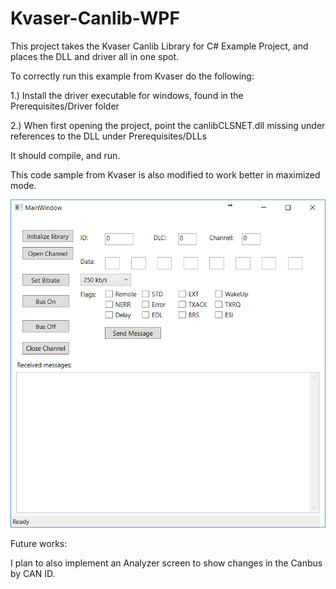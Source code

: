 # Kvaser-Canlib-WPF

This project takes the Kvaser Canlib Library for C# Example Project, and places the DLL and driver all in one spot. 

To correctly run this example from Kvaser do the following:

1.) Install the driver executable for windows, found in the Prerequisites/Driver folder

2.) When first opening the project, point the canlibCLSNET.dll missing under references to the DLL under Prerequisites/DLLs

It should compile, and run. 

This code sample from Kvaser is also modified to work better in maximized mode. 

![Alt text](mainframe.png?raw=true "Screenshot of Sample Program")


Future works: 

I plan to also implement an Analyzer screen to show changes in the Canbus by CAN ID. 